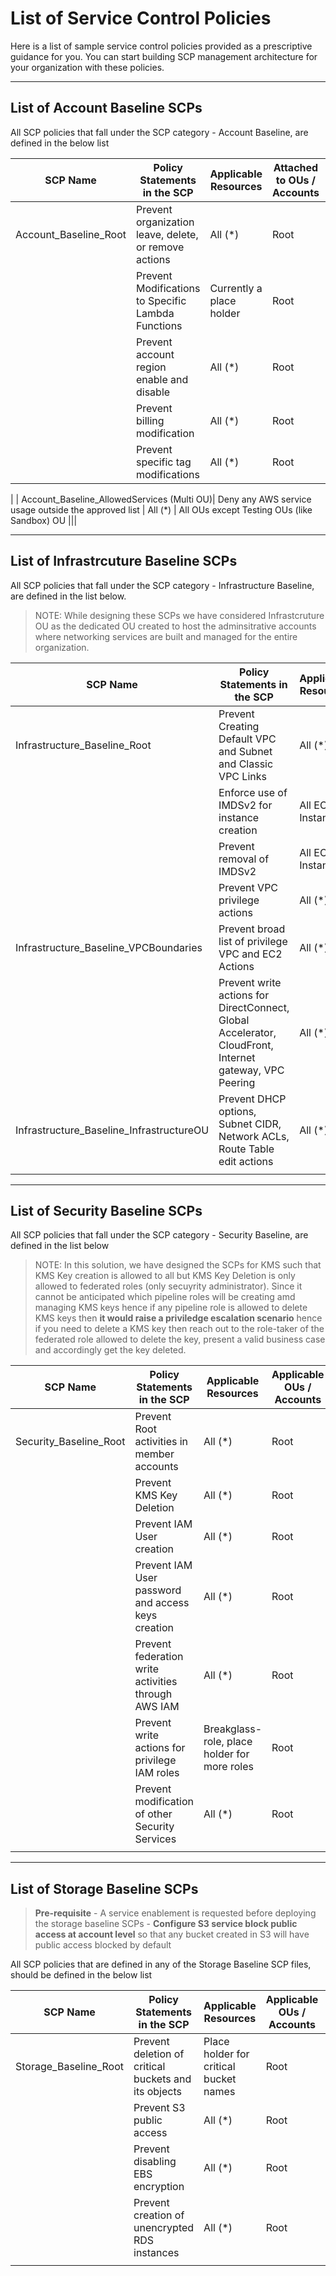 # List of Service Control Policies

Here is a list of sample service control policies provided as a prescriptive guidance for you. You can start building SCP management architecture for your organization with these policies.

---

## List of Account Baseline SCPs

All SCP policies that fall under the SCP category - Account Baseline, are defined in the below list

| SCP Name                         | Policy Statements in the SCP                                      | Applicable Resources   | Attached to OUs / Accounts                            | Role / OU Exemptions                                                                                                       | Other Conditions                              |
| -------------------------------- | ----------------------------------------------------------------- | ---------------------- | ----------------------------------------------------- | -------------------------------------------------------------------------------------------------------------------------- | --------------------------------------------- |
| Account_Baseline_Root            | Prevent organization leave, delete, or remove actions             | All (\*)               | Root                                                  |                                                                                                               |                                               |
|                                  | Prevent Modifications to Specific Lambda Functions                | Currently a place holder | Root                                                  |  |                                               |
|                                  | Prevent account region enable and disable                         | All (\*)               | Root                                                  |                                                                           |                                               |
|                                  | Prevent billing modification                                      | All (\*)               | Root                                                  |                                                                                                                            |                                               |
|                                  | Prevent specific tag modifications                                | All (\*)               | Root                                                  |                                                                                                                            |  |
|
| Account_Baseline_AllowedServices (Multi OU)| Deny any AWS service usage outside the approved list              | All (\*)               | All OUs except Testing OUs (like Sandbox) OU |||
                                
---

## List of Infrastrcuture Baseline SCPs

All SCP policies that fall under the SCP category - Infrastructure Baseline, are defined in the list below.

> NOTE: While designing these SCPs we have considered Infrastcruture OU as the dedicated OU created to host the adminsitrative accounts where networking services are built and managed for the entire organization.

| SCP Name                              | Policy Statements in the SCP                                                                           | Applicable Resources | Applicable OUs / Accounts                                     | Role Exemptions                                                                                                                                                                       | Other Conditions |
| ------------------------------------- | ------------------------------------------------------------------------------------------------------ | -------------------- | ------------------------------------------------------------- | ------------------------------------------------------------------------------------------------------------------------------------------------------------------------------------- | ---------------- |
| Infrastructure_Baseline_Root                 | Prevent Creating Default VPC and Subnet and Classic VPC Links                                          | All (\*)             | Root                                                          |                                                                                                                                                                                       |                  |
|                                       | Enforce use of IMDSv2 for instance creation                                                            | All EC2 Instances    | Root | |                  |
|                                       | Prevent removal of IMDSv2                                                                              | All EC2 Instances    | Root  |   |                  |
|                                       | Prevent VPC privilege actions                                                                          | All (\*)             | Root                                                          | | |
| Infrastructure_Baseline_VPCBoundaries        | Prevent broad list of privilege VPC and EC2 Actions                                                    | All (\*)             | All OUs except Infrastructure OU | | |
|                                       | Prevent write actions for DirectConnect, Global Accelerator, CloudFront, Internet gateway, VPC Peering | All (\*)             | All OUs except Infrastructure OU    |                                                                                                                                                                                       |                  |
| Infrastructure_Baseline_InfrastructureOU | Prevent DHCP options, Subnet CIDR, Network ACLs, Route Table edit actions                              | All (\*)             | Infrastructure OU                                  |  |                  |
|                                       |                                                                                                        |                      |                                                               |                                                                                                                                                                                       |                  |

---

## List of Security Baseline SCPs

All SCP policies that fall under the SCP category - Security Baseline, are defined in the list below

> NOTE: In this solution, we have designed the SCPs for KMS such that KMS Key creation is allowed to all but KMS Key Deletion is only allowed to federated roles (only secuyrity administrator). Since it cannot be anticipated which pipeline roles will be creating amd managing KMS keys hence if any pipeline role is allowed to delete KMS keys then **it would raise a priviledge escalation scenario** hence if you need to delete a KMS key then reach out to the role-taker of the federated role allowed to delete the key, present a valid business case and accordingly get the key deleted.

| SCP Name               | Policy Statements in the SCP                        | Applicable Resources                         | Applicable OUs / Accounts | Role Exemptions                                                                                                                                                                                                                                            | Other Conditions |
| ---------------------- | --------------------------------------------------- | -------------------------------------------- | ------------------------- | ---------------------------------------------------------------------------------------------------------------------------------------------------------------------------------------------------------------------------------------------------------- | ---------------- |
| Security_Baseline_Root | Prevent Root activities in member accounts          | All (\*)                                     | Root                      |                                                                                                                                                                                                                                                            |                  |
|                        | Prevent KMS Key Deletion                            | All (\*)                                     | Root                      | |                  |
|                        | Prevent IAM User creation                           | All (\*)                                     | Root                      | |                  |
|                        | Prevent IAM User password and access keys creation  | All (\*)                                     | Root                      | |                  |
|                        | Prevent federation write activities through AWS IAM | All (\*)                                     | Root                      | |                  |
|                        | Prevent write actions for privilege IAM roles       | Breakglass-role, place holder for more roles | Root                      | |                  |
|                        | Prevent modification of other Security Services     | All (\*)                                     | Root                      | |                  |
|                        |                                                     |                                              |                           

---

## List of Storage Baseline SCPs

> **Pre-requisite** - A service enablement is requested before deploying the storage baseline SCPs - **Configure S3 service block public access at account level** so that any bucket created in S3 will have public access blocked by default

All SCP policies that are defined in any of the Storage Baseline SCP files, should be defined in the below list

| SCP Name              | Policy Statements in the SCP                         | Applicable Resources                   | Applicable OUs / Accounts | Role Exemptions                                                                                                                                                           | Other Conditions |
| --------------------- | ---------------------------------------------------- | -------------------------------------- | ------------------------- | ------------------------------------------------------------------------------------------------------------------------------------------------------------------------- | ---------------- |
| Storage_Baseline_Root | Prevent deletion of critical buckets and its objects | Place holder for critical bucket names | Root                      | |                  |
|                       | Prevent S3 public access                             | All (\*)                               | Root                      | |                  |
|                       | Prevent disabling EBS encryption                     | All (\*)                               | Root                      | |                  |
|                       | Prevent creation of unencrypted RDS instances        | All (\*)                               | Root                      | |                  |
|                       |                                                      |                                        |                           |                                                                                                                                                                           |                  |
